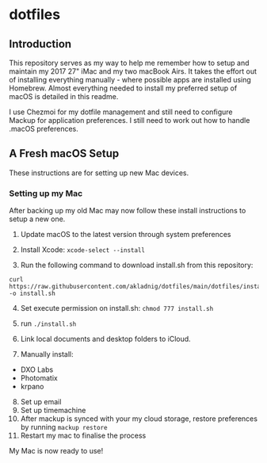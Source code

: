 # dotfiles

## Introduction

This repository serves as my way to help me remember how to setup and maintain my 2017 27" iMac and my two macBook Airs. It takes the effort out of installing everything manually - where possible apps are installed using Homebrew. Almost everything needed to install my preferred setup of macOS is detailed in this readme.

I use Chezmoi for my dotfile management and still need to configure Mackup for application preferences. I still need to work out how to handle .macOS preferences.

## A Fresh macOS Setup

These instructions are for setting up new Mac devices.

### Setting up my Mac

After backing up my old Mac may now follow these install instructions to setup a new one.

1. Update macOS to the latest version through system preferences

2. Install Xcode: `xcode-select --install`

3. Run the following command to download install.sh from this repository:
```
curl https://raw.githubusercontent.com/akladnig/dotfiles/main/dotfiles/install.sh -o install.sh
```
4. Set execute permission on install.sh: `chmod 777 install.sh`

5. run `./install.sh`

6. Link local documents and desktop folders to iCloud.

7. Manually install:
- DXO Labs
- Photomatix
- krpano

8. Set up email 
10. Set up timemachine
11. After mackup is synced with your my cloud storage, restore preferences by running `mackup restore`
12. Restart my mac to finalise the process

My Mac is now ready to use!
